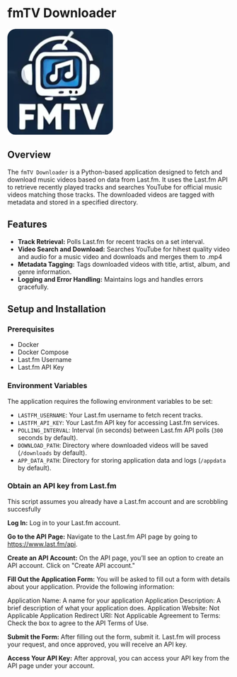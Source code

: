 # fmTV Downloader

![fmTV Downloader](assets/icon.png)

## Overview

The `fmTV Downloader` is a Python-based application designed to fetch and download music videos based on data from Last.fm. It uses the Last.fm API to retrieve recently played tracks and searches YouTube for official music videos matching those tracks. The downloaded videos are tagged with metadata and stored in a specified directory.

## Features

- **Track Retrieval:** Polls Last.fm for recent tracks on a set interval.
- **Video Search and Download:** Searches YouTube for hihest quality video and audio for a music video and downloads and merges them to .mp4
- **Metadata Tagging:** Tags downloaded videos with title, artist, album, and genre information.
- **Logging and Error Handling:** Maintains logs and handles errors gracefully.

## Setup and Installation

### Prerequisites

- Docker
- Docker Compose
- Last.fm Username
- Last.fm API Key

### Environment Variables

The application requires the following environment variables to be set:

- `LASTFM_USERNAME`: Your Last.fm username to fetch recent tracks.
- `LASTFM_API_KEY`: Your Last.fm API key for accessing Last.fm services.
- `POLLING_INTERVAL`: Interval (in seconds) between Last.fm API polls (`300` seconds by default).
- `DOWNLOAD_PATH`: Directory where downloaded videos will be saved (`/downloads` by default).
- `APP_DATA_PATH`: Directory for storing application data and logs (`/appdata` by default).



### Obtain an API key from Last.fm

This script assumes you already have a Last.fm account and are scrobbling succesfully

**Log In:**
Log in to your Last.fm account.

**Go to the API Page:**
Navigate to the Last.fm API page by going to https://www.last.fm/api.

**Create an API Account:**
On the API page, you’ll see an option to create an API account. Click on "Create API account."

**Fill Out the Application Form:**
You will be asked to fill out a form with details about your application. Provide the following information:

Application Name: A name for your application
Application Description: A brief description of what your application does.
Application Website: Not Applicable
Application Redirect URI: Not Applicable
Agreement to Terms: Check the box to agree to the API Terms of Use.

**Submit the Form:**
After filling out the form, submit it. Last.fm will process your request, and once approved, you will receive an API key.

**Access Your API Key:**
After approval, you can access your API key from the API page under your account.
